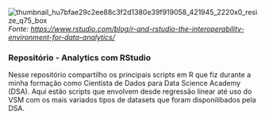 ![thumbnail_hu7bfae29c2ee88c3f2d1380e39f919058_421945_2220x0_resize_q75_box](https://user-images.githubusercontent.com/91103250/195946835-6de8138d-7031-4257-be90-0c963fb6572c.jpg)
*Fonte: https://www.rstudio.com/blog/r-and-rstudio-the-interoperability-environment-for-data-analytics/*

### Repositório - Analytics com RStudio
Nesse repositório compartilho os principais scripts em R que fiz durante a minha formação como Cientista de Dados para Data Science Academy (DSA). 
Aqui estão scripts que envolvem desde regressão linear até uso do VSM com os mais variados tipos de datasets que foram disponilibados pela DSA.
